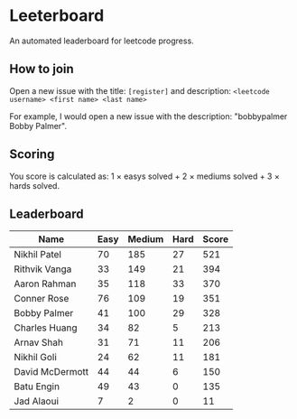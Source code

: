 # Leeterboard

An automated leaderboard for leetcode progress.

## How to join

Open a new issue with the title: `[register]` and description:
`<leetcode username> <first name> <last name>`

For example, I would open a new issue with the description: "bobbypalmer Bobby Palmer".

## Scoring

You score is calculated as:
1 $\times$ easys solved + 2 $\times$ mediums solved + 3 $\times$ hards solved.

## Leaderboard
| Name | Easy | Medium | Hard | Score |
| --- | --- | --- | --- | --- |
| Nikhil Patel | 70 | 185 | 27 | 521 |
| Rithvik Vanga | 33 | 149 | 21 | 394 |
| Aaron Rahman | 35 | 118 | 33 | 370 |
| Conner Rose | 76 | 109 | 19 | 351 |
| Bobby Palmer | 41 | 100 | 29 | 328 |
| Charles Huang | 34 | 82 | 5 | 213 |
| Arnav Shah | 31 | 71 | 11 | 206 |
| Nikhil Goli | 24 | 62 | 11 | 181 |
| David McDermott | 44 | 44 | 6 | 150 |
| Batu Engin | 49 | 43 | 0 | 135 |
| Jad Alaoui | 7 | 2 | 0 | 11 |
